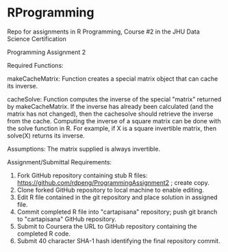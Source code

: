 # RProgramming
Repo for assignments in R Programming, Course #2 in the JHU Data Science Certification

Programming Assignment 2

Required Functions:

makeCacheMatrix: Function creates a special matrix object that can cache its inverse.

cacheSolve: Function computes the inverse of the special "matrix" returned by makeCacheMatrix. If the inverse has already been calculated (and the matrix has not changed), then the cachesolve should retrieve the inverse from the cache.
Computing the inverse of a square matrix can be done with the solve function in R. For example, if X is a square invertible matrix, then solve(X) returns its inverse.

Assumptions: The matrix supplied is always invertible.

Assignment/Submittal Requirements:

1. Fork GitHub repository containing stub R files: https://github.com/rdpeng/ProgrammingAssignment2 ; create copy.
2. Clone forked GitHub repository to local machine to enable editing.
3. Edit R file contained in the git repository and place solution in assigned file.
4. Commit completed R file into "cartapisana" repository; push git branch to "cartapisana" GitHub repository.
5. Submit to Coursera the URL to GitHub repository containing the completed R code.
6. Submit 40 character SHA-1 hash identifying the final repository commit.
